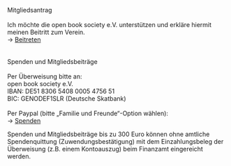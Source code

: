 Mitgliedsantrag  
\
Ich möchte die open book society e.V. unterstützen und erkläre hiermit meinen Beitritt zum Verein.  
→ [Beitreten](https://forms.gle/cbyK2GpbFPEC9jvG9)  
\
\
Spenden und Mitgliedsbeiträge  
\
Per Überweisung bitte an:  
open book society e.V.    
IBAN: DE51 8306 5408 0005 4756 51  
BIC: GENODEF1SLR (Deutsche Skatbank)  
\
Per Paypal (bitte „Familie und Freunde“-Option wählen):  
→ [Spenden](https://paypal.me/openbooksociety)


Spenden und Mitgliedsbeiträge bis zu 300 Euro können ohne amtliche Spendenquittung (Zuwendungsbestätigung) mit dem Einzahlungsbeleg der Überweisung (z.B. einem Kontoauszug) beim Finanzamt eingereicht werden.
